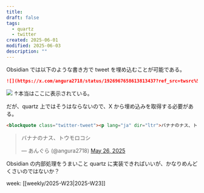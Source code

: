 ```yaml
---
title: 
draft: false
tags:
  - quartz
  - twitter
created: 2025-06-01
modified: 2025-06-03
description: ""
---
```

Obsidian では以下のような書き方で tweet を埋め込むことが可能である。

```markdown
![](https://x.com/angura2718/status/1926967658613813437?ref_src=twsrc%5Etfw%22%3EMay)
```

![](https://x.com/angura2718/status/1926967658613813437?ref_src=twsrc%5Etfw%22%3EMay)
↑本当はここに表示されている。

だが、quartz 上ではそうはならないので、X から埋め込みを取得する必要がある。

```html
<blockquote class="twitter-tweet"><p lang="ja" dir="ltr">バナナのナス、トウモロコシ</p>&mdash; あんぐら (@angura2718) <a href="[https://twitter.com/angura2718/status/1926967658613813437?ref_src=twsrc%5Etfw">May](https://twitter.com/angura2718/status/1926967658613813437?ref_src=twsrc%5Etfw%22%3EMay "https://twitter.com/angura2718/status/1926967658613813437?ref_src=twsrc%5Etfw\">May") 26, 2025</a></blockquote> <script async src="[https://platform.twitter.com/widgets.js](https://platform.twitter.com/widgets.js "https://platform.twitter.com/widgets.js")" charset="utf-8"></script>
```

<blockquote class="twitter-tweet"><p lang="ja" dir="ltr">バナナのナス、トウモロコシ</p>&mdash; あんぐら (@angura2718) <a href="https://twitter.com/angura2718/status/1926967658613813437?ref_src=twsrc%5Etfw">May 26, 2025</a></blockquote> <script async src="https://platform.twitter.com/widgets.js" charset="utf-8"></script>

Obsidian の内部処理をうまいこと quartz に実装できればいいが、かなりめんどくさいのではないか？

week: [[weekly/2025-W23|2025-W23]]